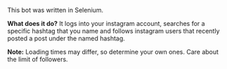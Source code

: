 This bot was written in Selenium. 

**What does it do?**
It logs into your instagram account, searches for a specific hashtag that you name and follows instagram users that recently posted a post under the named hashtag.

**Note:** Loading times may differ, so determine your own ones. Care about the limit of followers.
